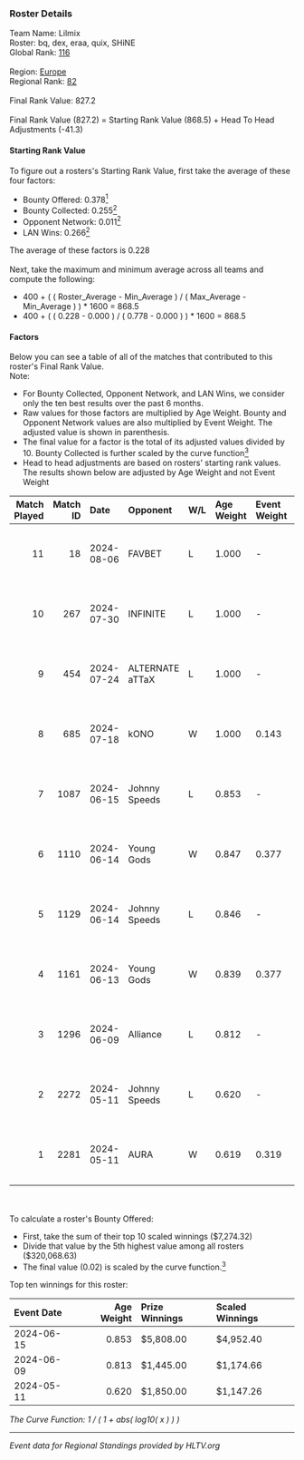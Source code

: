 ### Roster Details<br />
Team Name: Lilmix<br />
Roster: bq, dex, eraa, quix, SHiNE<br />
Global Rank: [116](../standings_global.md)<br />
<br />
Region: [Europe]( ../standings_europe.md)<br />
Regional Rank: [82]( ../standings_europe.md)<br />
<br />
Final Rank Value:  827.2<br />
<br />
Final Rank Value (827.2) = Starting Rank Value (868.5) + Head To Head Adjustments (-41.3)<br />

#### Starting Rank Value<br />
To figure out a rosters's Starting Rank Value, first take the average of these four factors:<br />
- Bounty Offered: 0.378[<sup>1</sup>](#table2)
- Bounty Collected: 0.255[<sup>2</sup>](#table1)
- Opponent Network: 0.011[<sup>2</sup>](#table1)
- LAN Wins: 0.266[<sup>2</sup>](#table1)

The average of these factors is 0.228<br />
<br />
Next, take the maximum and minimum average across all teams and compute the following:<br />
- 400 + ( ( Roster_Average - Min_Average ) / ( Max_Average - Min_Average ) ) * 1600 = 868.5
- 400 + ( ( 0.228 - 0.000 ) / ( 0.778 - 0.000 ) ) * 1600 = 868.5


#### Factors<br />
Below you can see a table of all of the matches that contributed to this roster's Final Rank Value.<br />
Note:<br />

- For Bounty Collected, Opponent Network, and LAN Wins, we consider only the ten best results over the past 6 months.
- Raw values for those factors are multiplied by Age Weight. Bounty and Opponent Network values are also multiplied by Event Weight. The adjusted value is shown in parenthesis.
- The final value for a factor is the total of its adjusted values divided by 10. Bounty Collected is further scaled by the curve function[<sup>3</sup>](#curveFunction)
- Head to head adjustments are based on rosters' starting rank values. The results shown below are adjusted by Age Weight and not Event Weight
<span id="table1"></span><br />


| Match Played | Match ID | Date       | Opponent        | W/L | Age Weight | Event Weight | Bounty Collected | Opponent Network | LAN Wins  | H2H Adj. | Roster                      |
| -: | -: | :- | :- | :- | :- | :- | :- | :- | :- | -: | :- |
|           11 |       18 | 2024-08-06 | FAVBET          | L   | 1.000      | -            | -                | -                | -         |   -15.44 | bq, dex, eraa, quix, SHiNE  |
|           10 |      267 | 2024-07-30 | INFINITE        | L   | 1.000      | -            | -                | -                | -         |   -25.18 | bq, dex, L00m1, quix, SHiNE |
|            9 |      454 | 2024-07-24 | ALTERNATE aTTaX | L   | 1.000      | -            | -                | -                | -         |   -16.67 | bq, dex, L00m1, quix, SHiNE |
|            8 |      685 | 2024-07-18 | kONO            | W   | 1.000      | 0.143        | 0.028 (0.004)    | 0.553 (0.079)    | 0 (0.000) |    13.47 | bq, dex, L00m1, quix, SHiNE |
|            7 |     1087 | 2024-06-15 | Johnny Speeds   | L   | 0.853      | -            | -                | -                | -         |    -2.90 | bq, dex, poiii, quix, zyyx  |
|            6 |     1110 | 2024-06-14 | Young Gods      | W   | 0.847      | 0.377        | 0.007 (0.002)    | 0.032 (0.010)    | 1 (0.847) |     7.97 | bq, dex, poiii, quix, zyyx  |
|            5 |     1129 | 2024-06-14 | Johnny Speeds   | L   | 0.846      | -            | -                | -                | -         |    -2.85 | bq, dex, poiii, quix, zyyx  |
|            4 |     1161 | 2024-06-13 | Young Gods      | W   | 0.839      | 0.377        | 0.007 (0.002)    | 0.032 (0.010)    | 1 (0.839) |     8.07 | bq, dex, poiii, quix, zyyx  |
|            3 |     1296 | 2024-06-09 | Alliance        | L   | 0.812      | -            | -                | -                | -         |   -13.25 | bq, dex, poiii, quix, zyyx  |
|            2 |     2272 | 2024-05-11 | Johnny Speeds   | L   | 0.620      | -            | -                | -                | -         |    -1.72 | bq, dex, poiii, quix, zyyx  |
|            1 |     2281 | 2024-05-11 | AURA            | W   | 0.619      | 0.319        | 0.017 (0.003)    | 0.057 (0.011)    | 1 (0.619) |     7.23 | bq, dex, poiii, quix, zyyx  |

<br />
<span id="table2"></span><br />
To calculate a roster's Bounty Offered:<br />

- First, take the sum of their top 10 scaled winnings ($7,274.32)
- Divide that value by the 5th highest value among all rosters ($320,068.63)
- The final value (0.02) is scaled by the curve function.[<sup>3</sup>](#curveFunction)

Top ten winnings for this roster:<br />

| Event Date | Age Weight | Prize Winnings | Scaled Winnings |
| :- | -: | :- | :- |
| 2024-06-15 |      0.853 | $5,808.00      | $4,952.40       |
| 2024-06-09 |      0.813 | $1,445.00      | $1,174.66       |
| 2024-05-11 |      0.620 | $1,850.00      | $1,147.26       |


<span id="curveFunction"></span>_The Curve Function: 1 / ( 1 + abs( log10( x ) ) )_<br />

---
_Event data for Regional Standings provided by HLTV.org_<br />
